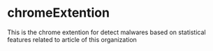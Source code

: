 # chromeExtention
This is the chrome extention for detect malwares based on statistical features related to article of this organization 
